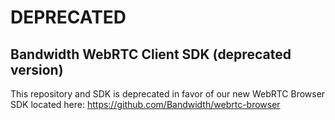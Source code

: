 # DEPRECATED

## Bandwidth WebRTC Client SDK (deprecated version)

This repository and SDK is deprecated in favor of our new WebRTC Browser SDK located here: https://github.com/Bandwidth/webrtc-browser
